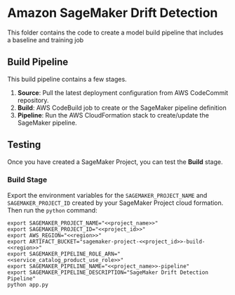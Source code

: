 
# Amazon SageMaker Drift Detection

This folder contains the code to create a model build pipeline that includes a baseline and training job

## Build Pipeline

This build pipeline contains a few stages.

1. **Source**: Pull the latest deployment configuration from AWS CodeCommit repository.
1. **Build**: AWS CodeBuild job to create or the SageMaker pipeline definition
2. **Pipeline**: Run the AWS CloudFormation stack to create/update the SageMaker pipeline.

## Testing

Once you have created a SageMaker Project, you can test the **Build** stage.

### Build Stage

Export the environment variables for the `SAGEMAKER_PROJECT_NAME` and `SAGEMAKER_PROJECT_ID` created by your SageMaker Project cloud formation.  Then run the `python` command:

```
export SAGEMAKER_PROJECT_NAME="<<project_name>>"
export SAGEMAKER_PROJECT_ID="<<project_id>>"
export AWS_REGION="<<region>>"
export ARTIFACT_BUCKET="sagemaker-project-<<project_id>>-build-<<region>>"
export SAGEMAKER_PIPELINE_ROLE_ARN="<<service_catalog_product_use_role>>"
export SAGEMAKER_PIPELINE_NAME="<<project_name>>-pipeline"
export SAGEMAKER_PIPELINE_DESCRIPTION="SageMaker Drift Detection Pipeline"
python app.py
```